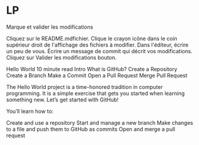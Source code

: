 # LP

Marque et valider les modifications

Cliquez sur le README.mdfichier.
Clique le  crayon icône dans le coin supérieur droit de l'affichage des fichiers à modifier.
Dans l'éditeur, écrire un peu de vous.
Écrire un message de commit qui décrit vos modifications.
Cliquez sur Valider les modifications bouton.

Hello World
 10 minute read
Intro
What is GitHub?
Create a Repository
Create a Branch
Make a Commit
Open a Pull Request
Merge Pull Request

The Hello World project is a time-honored tradition in computer programming. It is a simple exercise that gets you started when learning something new. Let’s get started with GitHub!

You’ll learn how to:

Create and use a repository
Start and manage a new branch
Make changes to a file and push them to GitHub as commits
Open and merge a pull request
